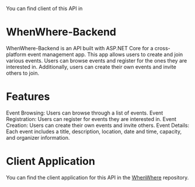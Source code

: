 

You can find client of this API in 
# WhenWhere-Backend
WhenWhere-Backend is an API built with ASP.NET Core for a cross-platform event management app. This app allows users to create and join various events. Users can browse events and register for the ones they are interested in. Additionally, users can create their own events and invite others to join.<br>
# Features
Event Browsing: Users can browse through a list of events.
Event Registration: Users can register for events they are interested in.
Event Creation: Users can create their own events and invite others.
Event Details: Each event includes a title, description, location, date and time, capacity, and organizer information.<br>
# Client Application
You can find the client application for this API in the [WhenWhere](https://github.com/alirezasp404/WhenWhere) repository.
